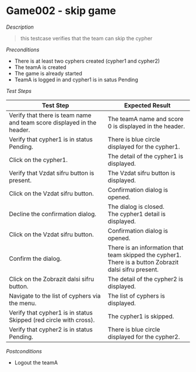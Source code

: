 # Game002 - skip game

*Description*
>this testcase verifies that the team can skip the cypher

*Preconditions*
* There is at least two cyphers created (cypher1 and cypher2)
* The teamA is created
* The game is already started
* TeamA is logged in and cypher1 is in satus Pending

*Test Steps*

|Test Step|Expected Result|
|---------|---------------|
|Verify that there is team name and team score displayed in the header.|The teamA name and score 0 is displayed in the header.|
|Verify that cypher1 is in status Pending.|There is blue circle displayed for the cypher1.|
|Click on the cypher1.|The detail of the cypher1 is displayed.|
|Verify that Vzdat sifru button is present.|The Vzdat sifru button is displayed.|
|Click on the Vzdat sifru button.|Confirmation dialog is opened.|
|Decline the confirmation dialog.|The dialog is closed.<br>The cypher1 detail is displayed.|
|Click on the Vzdat sifru button.|Confirmation dialog is opened.|
|Confirm the dialog.|There is an information that team skipped the cypher1.<br>There is a button Zobrazit dalsi sifru present.|
|Click on the Zobrazit dalsi sifru button.|The detail of the cypher2 is displayed.|
|Navigate to the list of cyphers via the menu.|The list of cyphers is displayed.|
|Verify that cypher1 is in status Skipped (red circle with cross).|The cypher1 is skipped.|
|Verify that cypher2 is in status Pending.|There is blue circle displayed for the cypher2.|

*Postconditions*
* Logout the teamA